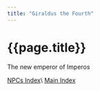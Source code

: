 ```yaml
---
title: "Giraldus the Fourth"
---
```

# {{page.title}}
The new emperor of Imperos

[NPCs Index](index)\\
[Main Index](../index)